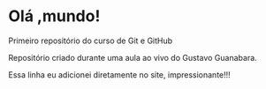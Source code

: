 # Olá ,mundo!
 Primeiro repositório do curso de Git e GitHub

Repositório criado durante uma aula ao vivo do Gustavo Guanabara.

Essa linha eu adicionei diretamente no site, impressionante!!!
